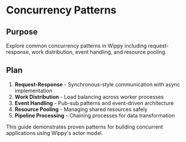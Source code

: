 # Concurrency Patterns

<!--
TOC: Core Concepts > Actor Model in Wippy > Concurrency Patterns
Audience: Developers new to actor model
Duration: 30 minutes
Prerequisites: Supervision Trees understanding
-->

## Purpose

Explore common concurrency patterns in Wippy including request-response, work distribution, event handling, and resource pooling.

## Plan

1. **Request-Response** - Synchronous-style communication with async implementation
2. **Work Distribution** - Load balancing across worker processes
3. **Event Handling** - Pub-sub patterns and event-driven architecture
4. **Resource Pooling** - Managing shared resources safely
5. **Pipeline Processing** - Chaining processes for data transformation

This guide demonstrates proven patterns for building concurrent applications using Wippy's actor model.

<!--
Implementation will cover:
- Request-response with reply_to addressing
- Worker pool management and task distribution
- Event bus patterns with process.events()
- Resource manager processes and access control
- Pipeline architectures with process chaining
-->

